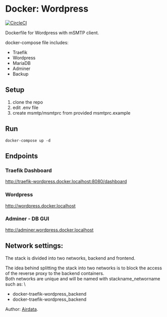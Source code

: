 # Docker: Wordpress
 [![CircleCI](https://img.shields.io/circleci/project/github/airdata/docker-traefik-wordpress.svg)](https://circleci.com/gh/airdata/docker-traefik-wordpress) 

Dockerfile for Wordpress with mSMTP client.

docker-compose file includes:
 - Traefik 
 - Wordpress
 - MariaDB
 - Adminer
 - Backup

## Setup
1. clone the repo
2. edit .env file
3. create msmtp/msmtprc from provided msmtprc.example

## Run 
```
docker-compose up -d
```

## Endpoints
### Traefik Dashboard
http://traefik-wordpress.docker.localhost:8080/dashboard

### Wordpress
http://wordpress.docker.localhost

### Adminer - DB GUI
http://adminer.wordpress.docker.localhost

## Network settings:
The stack is divided into two networks, backend and frontend.

The idea behind splitting the stack into two networks
is to block the access of the reverse proxy to the backend containers. \
Both networks are unique and will be named with stackname_networname such as: \

- docker-traefik-wordpress_backend
- docker-traefik-wordpress_backend


Author: [Airdata][Airdata].

[Airdata]: https://rumen-lishkov.com